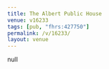 ```yaml
---
title: The Albert Public House
venue: v16233
tags: [pub, "fhrs:427750"]
permalink: /v/16233/
layout: venue
---
```

null